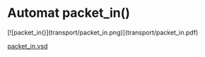 # Automat packet_in()


<div class=automatpng markdown="1">
[![packet_in()](transport/packet_in.png)](transport/packet_in.pdf)
</div>

[packet_in.vsd](transport/packet_in.vsd)

